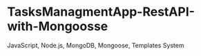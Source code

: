 # TasksManagmentApp-RestAPI-with-Mongoosse
JavaScript, Node.js, MongoDB, Mongoose, Templates System
